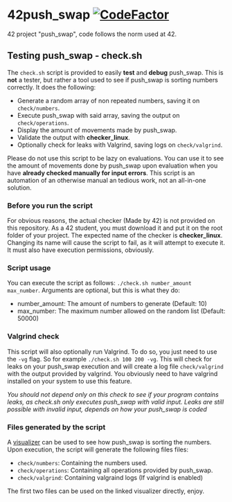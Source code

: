 # 42push_swap [![CodeFactor](https://www.codefactor.io/repository/github/xdec0de/42push_swap/badge)](https://www.codefactor.io/repository/github/xdec0de/42push_swap)
42 project "push_swap", code follows the norm used at 42.

## Testing push_swap - check.sh

The `check.sh` script is provided to easily **test** and **debug** push_swap.
This is **not** a tester, but rather a tool used to see if push_swap is sorting
numbers correctly. It does the following:

- Generate a random array of non repeated numbers, saving it on `check/numbers`.
- Execute push_swap with said array, saving the output on `check/operations`.
- Display the amount of movements made by push_swap.
- Validate the output with **checker_linux**.
- Optionally check for leaks with Valgrind, saving logs on `check/valgrind`.

Please do not use this script to be lazy on evaluations. You can use it to see
the amount of movements done by push_swap upon evaluation when you have
**already checked manually for input errors**. This script is an automation of
an otherwise manual an tedious work, not an all-in-one solution.

### Before you run the script

For obvious reasons, the actual checker (Made by 42) is not provided on this
repository. As a 42 student, you must download it and put it on the root folder
of your project. The expected name of the checker is **checker_linux**. Changing
its name will cause the script to fail, as it will attempt to execute it. It
must also have execution permissions, obviously.

### Script usage

You can execute the script as follows: `./check.sh number_amount
max_number`. Arguments are optional, but this is what they do:

- number_amount: The amount of numbers to generate (Default: 10)
- max_number: The maximum number allowed on the random list (Default: 50000)

### Valgrind check

This script will also optionally run Valgrind. To do so, you just need to
use the `-vg` flag. So for example `./check.sh 100 200 -vg`. This will
check for leaks on your push_swap execution and will create a log file
`check/valgrind` with the output provided by valgrind. You obviously need
to have valgrind installed on your system to use this feature.

_You should not depend only on this check to see if your program contains
leaks, as check.sh only executes push_swap with valid input. Leaks are
still possible with invalid input, depends on how your push_swap is coded_

### Files generated by the script

A [visualizer](https://saadloukili.github.io/Push-Swap-Visualizer/) can be
used to see how push_swap is sorting the numbers. Upon execution, the script
will generate the following files files:

- `check/numbers`: Containing the numbers used.
- `check/operations`: Containing all operations provided by push_swap.
- `check/valgrind`: Containing valgraind logs (If valgrind is enabled)

The first two files can be used on the linked visualizer directly, enjoy.

